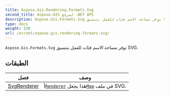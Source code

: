 ```yaml
---
title: Aspose.Gis.Rendering.Formats.Svg
second_title: Aspose.GIS لمرجع .NET API
description: Aspose.Gis.Formats.Svg توفر مساحة الاسم فئات للعمل بتنسيق SVG.
type: docs
weight: 330
url: /ar/net/aspose.gis.rendering.formats.svg/
---
```

`Aspose.Gis.Formats.Svg` توفر مساحة الاسم فئات للعمل بتنسيق SVG.

## الطبقات

| فصل | وصف |
| --- | --- |
| [SvgRenderer](./svgrenderer/) | أ[`Renderer`](../aspose.gis.rendering/renderer/) هذا يجعل[`Map`](../aspose.gis.rendering/map/) في ملف SVG. |


